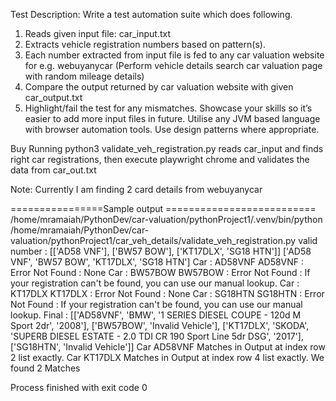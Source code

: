 
Test Description:
Write a test automation suite which does following.

1. Reads given input file: car_input.txt
2. Extracts vehicle registration numbers based on pattern(s).
3. Each number extracted from input file is fed to any car valuation website for e.g. webuyanycar
(Perform vehicle details search car valuation page with random mileage details)
4. Compare the output returned by car valuation website with given car_output.txt
5. Highlight/fail the test for any mismatches. Showcase your skills so it’s easier to add more
input files in future. Utilise any JVM based language with browser automation tools. Use
design patterns where appropriate.


Buy Running 
python3 validate_veh_registration.py 
reads car_input and finds right car registrations, 
then execute playwright chrome and validates the data from car_out.txt  

Note: Currently I am finding 2 card details from webuyanycar



================Sample output ==========================
/home/mramaiah/PythonDev/car-valuation/pythonProject1/.venv/bin/python /home/mramaiah/PythonDev/car-valuation/pythonProject1/car_veh_details/validate_veh_registration.py 
valid number : [['AD58 VNF'], ['BW57 BOW'], ['KT17DLX', 'SG18 HTN']]
['AD58 VNF', 'BW57 BOW', 'KT17DLX', 'SG18 HTN']
Car : AD58VNF
AD58VNF : Error Not Found : None
Car : BW57BOW
BW57BOW : Error Not Found :  If your registration can't be found, you can use our manual lookup. 
Car : KT17DLX
KT17DLX : Error Not Found : None
Car : SG18HTN
SG18HTN : Error Not Found :  If your registration can't be found, you can use our manual lookup. 
Final : [['AD58VNF', 'BMW', '1 SERIES DIESEL COUPE - 120d M Sport 2dr', '2008'], ['BW57BOW', 'Invalid Vehicle'], ['KT17DLX', 'SKODA', 'SUPERB DIESEL ESTATE - 2.0 TDI CR 190 Sport Line 5dr DSG', '2017'], ['SG18HTN', 'Invalid Vehicle']]
Car AD58VNF Matches in Output at index row 2 list exactly.
Car KT17DLX Matches in Output at index row 4 list exactly.
We found 2 Matches

Process finished with exit code 0